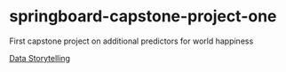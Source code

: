 # springboard-capstone-project-one
First capstone project on additional predictors for world happiness

<a href="https://nbviewer.jupyter.org/github/nina-driver/Springboard-Capstone-Project-1/blob/master/Data%20Storytelling%20-%20World%20Happiness%20and%20Gender%20Development%20%26%20Inequality.ipynb">Data Storytelling</a>

